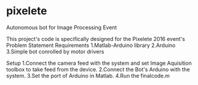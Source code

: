 # pixelete
Autonomous bot for Image Processing Event


This project's code is specifically designed for the Pixelete 2016 event's Problem Statement
Requirements
1.Matlab-Arduino library
2.Arduino
3.Simple bot conrolled by motor drivers

Setup 
1.Connect the camera feed with the system and set Image Aquisition toolbox to take feed from the device.
2.Connect the Bot's Arduino with the system.
3.Set the port of Arduino in Matlab.
4.Run the finalcode.m
